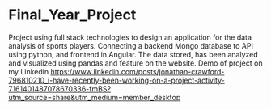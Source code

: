 # Final_Year_Project
Project using full stack technologies to design an application for the data analysis of sports players. Connecting a backend Mongo database to API using python, and frontend in Angular. The data stored, has been analyzed and visualized using pandas and feature on the website.
Demo of project on my Linkedin https://www.linkedin.com/posts/jonathan-crawford-796810210_i-have-recently-been-working-on-a-project-activity-7161401487078670336-fmBS?utm_source=share&utm_medium=member_desktop
